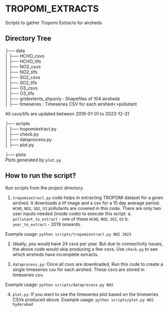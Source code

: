 # TROPOMI_EXTRACTS
Scripts to gather Tropomi Extracts for airsheds

## Directory Tree
├── data <br>
│   ├── HCHO_csvs <br>
│   ├── HCHO_tifs <br>
│   ├── NO2_csvs <br>
│   ├── NO2_tifs <br>
│   ├── SO2_csvs <br>
│   ├── SO2_tifs <br>
│   ├── O3_csvs <br>
│   ├── O3_tifs <br>
│   ├── gridextents_shponly : Shapefiles of 104 airsheds<br>
│   ├── timeseries : Timeseries CSV for each airshed<>pollutant<br>

All csvs/tifs are updated between 2019-01-01 to 2023-12-31

├── scripts <br>
│   ├── tropomiextract.py <br>
│   ├── check.py <br>
│   ├── dataprocess.py <br>
│   ├── plot.py <br>

├── plots <br>
Plots generated by `plot.py`

## How to run the script?
Run scripts from the project directory.

1. `tropomiextract.py` code helps in extracting TROPOMI dataset for a given airshed. It downloads a tif image and a csv for a 15 day average period. `HCHO`, `NO2`, `SO2`, `O3` pollutants are covered in this code. There are only two user inputs needed (inside code) to execute this script:
    a. `pollutant_to_extract` - one of these `HCHO`, `NO2`, `SO2`, `O3` 
    b. `year_to_extract` - 2019 onwards.

Example usage: `python scripts/tropomiextract.py NO2 2023`

2. Ideally, you would have 24 csvs per year. But due to connectivity issues, the above code would skip producing a few csvs. Use `check.py` to see which airsheds have incomplete extracts.

3. `dataprocess.py`: Once all csvs are downloaded, Run this code to create a single timeseries csv for each airshed. These csvs are stored in timeseries csv.

Example usage: `python scripts/dataprocess.py NO2`

4. `plot.py`: If you want to see the timeseries plot based on the timeseries CSVs produced above.
Example usage: `python scripts/plot.py NO2 hyderabad`

